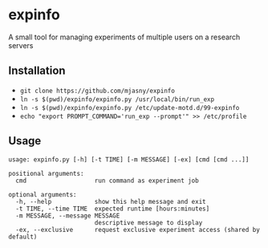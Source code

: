# expinfo
  A small tool for managing experiments of multiple users on a research servers


## Installation

* `git clone https://github.com/mjasny/expinfo`
* `ln -s $(pwd)/expinfo/expinfo.py /usr/local/bin/run_exp`
* `ln -s $(pwd)/expinfo/expinfo.py /etc/update-motd.d/99-expinfo`
* `echo "export PROMPT_COMMAND='run_exp --prompt'" >> /etc/profile`

## Usage

```
usage: expinfo.py [-h] [-t TIME] [-m MESSAGE] [-ex] [cmd [cmd ...]]

positional arguments:
  cmd                   run command as experiment job

optional arguments:
  -h, --help            show this help message and exit
  -t TIME, --time TIME  expected runtime [hours:minutes]
  -m MESSAGE, --message MESSAGE
                        descriptive message to display
  -ex, --exclusive      request exclusive experiment access (shared by default)
```